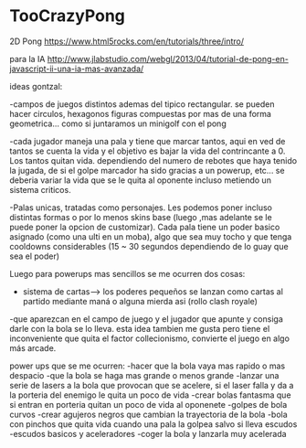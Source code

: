 # TooCrazyPong
2D Pong 
https://www.html5rocks.com/en/tutorials/three/intro/


para la IA
http://www.jlabstudio.com/webgl/2013/04/tutorial-de-pong-en-javascript-ii-una-ia-mas-avanzada/



ideas gontzal:

-campos de juegos distintos ademas del tipico rectangular. se pueden hacer circulos, hexagonos figuras compuestas por mas de una forma geometrica... como si juntaramos un minigolf con el pong

-cada jugador maneja una pala y tiene que marcar tantos, aqui en ved de tantos se cuenta la vida y el objetivo es bajar la vida del contrincante a 0. Los tantos quitan vida. dependiendo del numero de rebotes que haya tenido la jugada, de si el golpe marcador ha sido gracias a un powerup, etc... se deberia variar la vida que se le quita al oponente incluso metiendo un sistema criticos.

-Palas unicas, tratadas como personajes. Les podemos poner incluso distintas formas o por lo menos skins base (luego ,mas adelante se le puede poner la opcion de customizar).
 Cada pala tiene un poder basico asignado (como una ulti en un moba), algo que sea muy tocho y que tenga cooldowns considerables (15 ~ 30 segundos dependiendo de lo guay que sea el poder)
 
 Luego para powerups mas sencillos se me ocurren dos cosas:
 - sistema de cartas--> los poderes pequeños se lanzan como cartas al partido mediante maná o alguna mierda asi (rollo clash royale)
 
 -que aparezcan en el campo de juego y el jugador que apunte y consiga darle con la bola se lo lleva. esta idea tambien me gusta pero tiene el inconveniente que quita el factor collecionismo, convierte el juego en algo más arcade.
 
power ups que se me ocurren:
-hacer que la bola vaya mas rapido o mas despacio
-que la bola se haga mas grande o menos grande
-lanzar una serie de lasers a la bola que provocan que se acelere, si el laser falla y da a la porteria del enemigo le quita un poco de vida
-crear bolas fantasma que si entran en porteria quitan un poco de vida al oponenete
-golpes de bola curvos
-crear agujeros negros que cambian la trayectoria de la bola
-bola con pinchos que quita vida cuando una pala la golpea salvo si lleva escudos
-escudos basicos y aceleradores
-coger la bola y lanzarla muy acelerada
 
